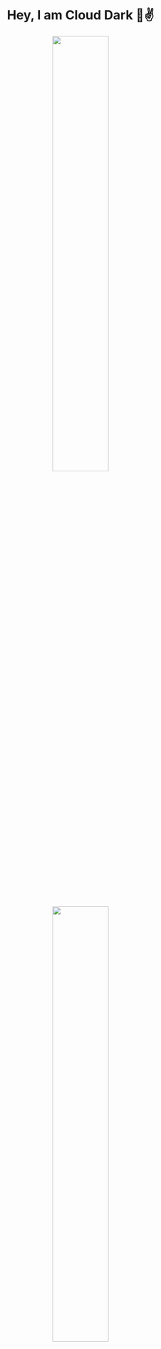 


  <h1 align="center">Hey, I am Cloud Dark 👋✌️</h1>
<p align="center">

  <img height="50%" width="auto" src ="https://github-readme-stats.vercel.app/api?username=Cloud-Dark&show_icons=true&count_private=true&theme=darcula&hide_border=true&hide=issues,contribs&bg_color=00000000">
  <img height="50%" width="auto" src ="https://github-readme-stats.vercel.app/api/top-langs/?username=Cloud-Dark&layout=compact&hide_border=true&theme=darcula&bg_color=00000000&langs_count=6&hide=jupyter%20notebook,tex,css,php">
  <br>
  <br>
  <img src="https://komarev.com/ghpvc/?username=Cloud-Dark&style=for-the-badge&color=orange">
</p>


## Find me around the web 🌍
<a href="https://www.instagram.com/portofolio_cloud_dark/"><img src="https://img.shields.io/badge/instagram%20-DD2476?style=for-the-badge&logo=instagram&logoColor=white"/></a>
<a href="https://www.facebook.com/massyahdanfilsafan"><img src="https://img.shields.io/badge/facebook%20-344E86?style=for-the-badge&logo=facebook&logoColor=white"/></a>
<a href="https://www.linkedin.com/in/mas-syahdan-filsafan/"><img src="https://img.shields.io/badge/Linkedin-0e76a8?style=for-the-badge&logo=linkedin&logoColor=white"/></a>
<a href="https://syahdanfilsafan.my.id/"><img src="https://img.shields.io/badge/Curriculum Vitae-8E2DE2?style=for-the-badge&logo=google%20chrome&logoColor=white"/></a>

## My skills 🚀

![](https://img.shields.io/badge/HTML5-E34F26?style=for-the-badge&logo=html5&logoColor=white)
![](https://img.shields.io/badge/JavaScript-F7DF1E?style=for-the-badge&logo=javascript&logoColor=black)
![](https://img.shields.io/badge/Node.js-43853D?style=for-the-badge&logo=node.js&logoColor=white)
![](https://img.shields.io/badge/CSS3-1572B6?style=for-the-badge&logo=css3&logoColor=white)
![](https://img.shields.io/badge/Sass-CC6699?style=for-the-badge&logo=sass&logoColor=white)
![](https://img.shields.io/badge/Markdown-000000?style=for-the-badge&logo=markdown&logoColor=white)
![](https://img.shields.io/badge/Express.js-404D59?style=for-the-badge)
![](https://img.shields.io/badge/React-20232A?style=for-the-badge&logo=react&logoColor=61DAFB)
![](https://img.shields.io/badge/Tailwind_CSS-38B2AC?style=for-the-badge&logo=tailwind-css&logoColor=white)
![](https://img.shields.io/badge/Bootstrap-563D7C?style=for-the-badge&logo=bootstrap&logoColor=white)
![](https://img.shields.io/badge/Material--UI-0081CB?style=for-the-badge&logo=material-ui&logoColor=white)
![](https://img.shields.io/badge/Redux-593D88?style=for-the-badge&logo=redux&logoColor=white)
![](https://img.shields.io/badge/jQuery-0769AD?style=for-the-badge&logo=jquery&logoColor=white)
![](https://img.shields.io/badge/Netlify-00C7B7?style=for-the-badge&logo=netlify&logoColor=white)
![](https://img.shields.io/badge/MongoDB-4EA94B?style=for-the-badge&logo=mongodb&logoColor=white)
![](https://img.shields.io/badge/Heroku-430098?style=for-the-badge&logo=heroku&logoColor=white)
![](https://img.shields.io/badge/Google_Cloud-4285F4?style=for-the-badge&logo=google-cloud&logoColor=white)
![](https://img.shields.io/badge/Figma-0AC97F?style=for-the-badge&logo=figma&logoColor=white)
![](https://img.shields.io/badge/TensorFlow-FF6F00?style=for-the-badge&logo=tensorflow&logoColor=white)
![](https://img.shields.io/badge/Python-3776AB?style=for-the-badge&logo=python&logoColor=white)
![](https://img.shields.io/badge/PyTorch-EE4C2C?style=for-the-badge&logo=pytorch&logoColor=white)
![](https://img.shields.io/badge/Keras-D00000?style=for-the-badge&logo=keras&logoColor=white)
![](https://img.shields.io/badge/OLLaMA-0A66C2?style=for-the-badge&logo=Ollama&logoColor=white)
![](https://img.shields.io/badge/OpenCV-5C3EE8?style=for-the-badge&logo=opencv&logoColor=white)
![](https://img.shields.io/badge/Scikit--Learn-F7931E?style=for-the-badge&logo=scikit-learn&logoColor=white)
![](https://img.shields.io/badge/NumPy-013243?style=for-the-badge&logo=numpy&logoColor=white)
![](https://img.shields.io/badge/Pandas-150458?style=for-the-badge&logo=pandas&logoColor=white)
![](https://img.shields.io/badge/Jupyter-F37626?style=for-the-badge&logo=jupyter&logoColor=white)
![](https://img.shields.io/badge/Matplotlib-11557C?style=for-the-badge&logo=matplotlib&logoColor=white)
![](https://img.shields.io/badge/Artificial_Intelligence-00A4CC?style=for-the-badge&logo=artificial-intelligence&logoColor=white)
![](https://img.shields.io/badge/Machine_Learning-10217D?style=for-the-badge&logo=machine-learning&logoColor=white)
![](https://img.shields.io/badge/Deep_Learning-FF6F61?style=for-the-badge&logo=deep-learning&logoColor=white)







⭐️ From [Cloud Dark](https://github.com/Cloud-Dark)


